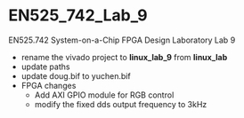 # EN525_742_Lab_9
EN525.742 System-on-a-Chip FPGA Design Laboratory
Lab 9
  * rename the vivado project to **linux_lab_9** from **linux_lab**
  * update paths
  * update doug.bif to yuchen.bif
  * FPGA changes
    * Add AXI GPIO module for RGB control
    * modify the fixed dds output frequency to 3kHz
  
